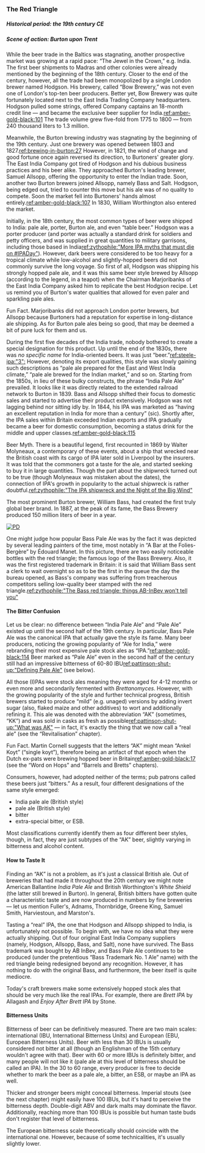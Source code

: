 ### The Red Triangle
##### Historical period: the 19th century CE
##### Scene of action: Burton upon Trent

While the beer trade in the Baltics was stagnating, another prospective market was growing at a rapid pace: “The Jewel in the Crown,” e.g. India. The first beer shipments to Madras and other colonies were already mentioned by the beginning of the 18th century. Closer to the end of the century, however, all the trade had been monopolized by a single London brewer named Hodgson. His brewery, called “Bow Brewery,” was not even one of London's top-ten beer producers. Better yet, Bow Brewery was quite fortunately located next to the East India Trading Company headquarters. Hodgson pulled some strings, offered Company captains an 18-month credit line — and became the exclusive beer supplier for India.[ref:amber-gold-black:101]() The trade volume grew five-fold from 1775 to 1800 — from 240 thousand liters to 1.3 million.

Meanwhile, the Burton brewing industry was stagnating by the beginning of the 19th century. Just one brewery was opened between 1803 and 1827.[ref:brewing-in-burton:27]() However, in 1821, the wind of change and good fortune once again reversed its direction, to Burtoners' greater glory. The East India Company got tired of Hodgson and his dubious business practices and his beer alike. They approached Burton's leading brewer, Samuel Allsopp, offering the opportunity to enter the Indian trade. Soon, another two Burton brewers joined Allsopp, namely Bass and Salt. Hodgson, being edged out, tried to counter this move but his ale was of no quality to compete. Soon the market fell into Burtoners' hands almost entirely.[ref:amber-gold-black:107]() In 1830, William Worthington also entered the market.

Initially, in the 18th century, the most common types of beer were shipped to India: pale ale, porter, Burton ale, and even “table beer.” Hodgson was a porter producer (and porter was actually a standard drink for soldiers and petty officers, and was supplied in great quantities to military garrisons, including those based in India[ref:zythophile:"More IPA myths that must die on #IPADay"](https://zythophile.co.uk/2012/08/02/more-ipa-myths-that-must-die-on-ipaday/)). However, dark beers were considered to be too heavy for a tropical climate while low-alcohol and slightly-hopped beers did not commonly survive the long voyage. So first of all, Hodgson was shipping his strongly hopped pale ale, and it was this same beer style brewed by Allsopp (according to the legend, in a teapot) when the Chairman Marjoribanks of the East India Company asked him to replicate the best Hodgson recipe. Let us remind you of Burton's water qualities that allowed for even paler and sparkling pale ales.

Fun Fact. Marjoribanks did not approach London porter brewers, but Allsopp because Burtoners had a reputation for expertise in long-distance ale shipping. As for Burton pale ales being so good, that may be deemed a bit of pure luck for them and us.

During the first five decades of the India trade, nobody bothered to create a special designation for this product. Up until the end of the 1830s, there was *no specific name* for India-oriented beers. It was just “beer.”[ref:steele-ipa:"3":]() However, denoting its export qualities, this style was slowly gaining such descriptions as “pale ale prepared for the East and West India climate,” “pale ale brewed for the Indian market,” and so on. Starting from the 1850s, in lieu of these bulky constructs, the phrase “India Pale Ale” prevailed. It looks like it was directly related to the extended railroad network to Burton in 1839. Bass and Allsopp shifted their focus to domestic sales and started to advertise their product extensively. Hodgson was not lagging behind nor sitting idly by. In 1844, his IPA was marketed as “having an excellent reputation in India for more than a century” (sic). Shortly after, the IPA sales within Britain exceeded Indian exports and IPA gradually became a beer for domestic consumption, becoming a status drink for the middle and upper classes.[ref:amber-gold-black:115]()

Beer Myth. There is a beautiful legend, first recounted in 1869 by Walter Molyneaux, a contemporary of these events, about a ship that wrecked near the British coast with its cargo of IPA later sold in Liverpool by the insurers. It was told that the commoners got a taste for the ale, and started seeking to buy it in large quantities. Though the part about the shipwreck turned out to be true (though Molyneaux was mistaken about the dates), the connection of IPA's growth in popularity to the actual shipwreck is rather doubtful.[ref:zythophile:"The IPA shipwreck and the Night of the Big Wind"](https://zythophile.co.uk/2015/10/12/the-ipa-shipwreck-and-the-night-of-the-big-wind/)

The most prominent Burton brewer, William Bass, had created the first truly global beer brand. In 1887, at the peak of its fame, the Bass Brewery produced 150 million liters of beer in a year.

[![PD](/img/un-bar-aux-folies-bergere.jpg "Édouard Manet. A Bar at the Folies-Bergère, 1882")]()

One might judge how popular Bass Pale Ale was by the fact it was depicted by several leading painters of the time, most notably in “A Bar at the Folies-Bergère” by Édouard Manet. In this picture, there are two easily noticeable bottles with the red triangle; the famous logo of the Bass Brewery. Also, it was the first registered trademark in Britain: it is said that William Bass sent a clerk to wait overnight so as to be the first in the queue the day the bureau opened, as Bass's company was suffering from treacherous competitors selling low-quality beer stamped with the red triangle.[ref:zythophile:"The Bass red triangle: things AB-InBev won't tell you"](https://zythophile.co.uk/2013/06/28/the-bass-red-triangle-things-ab-inbev-wont-tell-you/)

#### The Bitter Confusion

Let us be clear: no difference between “India Pale Ale” and “Pale Ale” existed up until the second half of the 19th century. In particular, Bass Pale Ale was the canonical IPA that actually gave the style its fame. Many beer producers, noticing the growing popularity of “Ale for India,” were rebranding their most expensive pale stock ales as “IPA.”[ref:amber-gold-black:114]() Beer marked as “Pale Ale” even in the second half of the century still had an impressive bitterness of 60-80 IBU[ref:pattinson-shut-up:"Defining Pale Ale"](http://barclayperkins.blogspot.com/2021/09/defining-pale-ale.html) (see below).

All those (I)PAs were stock ales meaning they were aged for 4-12 months or even more and secondarily fermented with *Brettanomyces*. However, with the growing popularity of the style and further technical progress, British brewers started to produce “mild” (e.g. unaged) versions by adding invert sugar (also, flaked maize and other additives) to wort and additionally refining it. This ale was denoted with the abbreviation “AK” (sometimes, “KK”) and was sold in casks as fresh as possible[ref:pattinson-shut-up:"What was AK"](http://barclayperkins.blogspot.com/2021/06/what-was-ak.html) — in fact, it's exactly the thing that we now call a “real ale” (see the “Revitalisation” chapter).

Fun Fact. Martin Cornell suggests that the letters “AK” might mean “Ankel Koyt” (“single koyt”), therefore being an artifact of that epoch when the Dutch ex-pats were brewing hopped beer in Britain[ref:amber-gold-black:17]() (see the “Word on Hops” and “Barrels and Bretts” chapters).

Consumers, however, had adopted neither of the terms; pub patrons called these beers just “bitters.” As a result, four different designations of the same style emerged:
  * India pale ale (British style)
  * pale ale (British style)
  * bitter
  * extra-special bitter, or ESB.

Most classifications currently identify them as four different beer styles, though, in fact, they are just subtypes of the “AK” beer, slightly varying in bitterness and alcohol content.

#### How to Taste It

Finding an “AK” is not a problem, as it's just a classical British ale. Out of breweries that had made it throughout the 20th century we might note American Ballantine *India Pale Ale* and British Worthington's *White Shield* (the latter still brewed in Burton). In general, British bitters have gotten quite a characteristic taste and are now produced in numbers by fine breweries — let us mention Fuller's, Adnams, Thornbridge, Greene King, Samuel Smith, Harviestoun, and Marston's.

Tasting a “real” IPA, the one that Hodgson and Allsopp shipped to India, is unfortunately not possible. To begin with, we have no idea what they were actually shipping. Out of four original East India Company suppliers (namely, Hodgson, Allsopp, Bass, and Salt), none have survived. The Bass trademark was bought by AB InBev, and Bass Pale Ale continues to be produced (under the pretentious “Bass Trademark No. 1 Ale” name) with the red triangle being redesigned beyond any recognition. However, it has nothing to do with the original Bass, and furthermore, the beer itself is quite mediocre.

Today's craft brewers make some extensively hopped stock ales that should be very much like the real IPAs. For example, there are *Brett IPA* by Allagash and *Enjoy After Brett IPA* by Stone.

#### Bitterness Units

Bitterness of beer can be definitively measured. There are two main scales: international (IBU, International Bitterness Units) and European (EBU, European Bitterness Units). Beer with less than 30 IBUs is usually considered not bitter at all (though an Englishman of the 15th century wouldn't agree with that). Beer with 60 or more IBUs is definitely bitter, and many people will not like it (pale ale at this level of bitterness should be called an IPA). In the 30 to 60 range, every producer is free to decide whether to mark the beer as a pale ale, a bitter, an ESB, or maybe an IPA as well.

Thicker and stronger beers might conceal bitterness. Imperial stouts (see the next chapter) might easily have 100 IBUs, but it's hard to perceive the bitterness depth. Double-digit ABV and dark malts may dominate the flavor. Additionally, reaching more than 100 IBUs is possible but human taste buds don't register that level of bitterness.

The European bitterness scale theoretically should coincide with the international one. However, because of some technicalities, it's usually slightly lower.